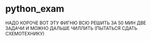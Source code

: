 # python_exam
НАДО КОРОЧЕ ВОТ ЭТУ ФИГНЮ ВСЮ РЕШИТЬ ЗА 50 МИН ДВЕ ЗАДАЧИ И МОЖНО ДАЛЬШЕ ЧИЛЛИТЬ (ПЫТАТЬСЯ СДАТЬ СХЕМОТЕХНИКУ)
